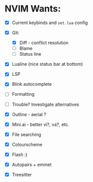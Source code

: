 # NVIM Wants:
- [x] Current keybinds and `set.lua` config
- [x] Git:
    - [x] Diff - conflict resolution
    - [ ] Blame
    - [ ] Status line
- [x] Lualine (nice status bar at bottom)
- [x] LSP
- [x] Blink autocomplete
- [ ] Formatting
- [ ] Trouble? Investigate alternatives
- [x] Outline - aerial ?
- [x] Mini.ai - better vi?, va?, etc.
- [x] File searching
- [x] Colourscheme
- [x] Flash :)
- [x] Autopairs + emmet
- [x] Treesitter

